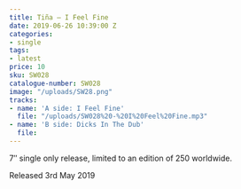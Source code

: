 ```yaml
---
title: Tiña – I Feel Fine
date: 2019-06-26 10:39:00 Z
categories:
- single
tags:
- latest
price: 10
sku: SW028
catalogue-number: SW028
image: "/uploads/SW28.png"
tracks:
- name: 'A side: I Feel Fine'
  file: "/uploads/SW028%20-%20I%20Feel%20Fine.mp3"
- name: 'B side: Dicks In The Dub'
  file: 
---
```


7″ single only release, limited to an edition of 250 worldwide.

Released 3rd May 2019